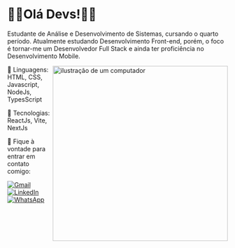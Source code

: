 # 🤘🏻Olá Devs!🤘🏻

<p align="left"> 
  Estudante de Análise e Desenvolvimento de Sistemas, cursando o quarto período. Atualmente estudando Desenvolvimento Front-end, porém, o foco é tornar-me um Desenvolvedor Full Stack e ainda ter proficiência no
  Desenvolvimento Mobile.
</p>

<img src="https://raw.githubusercontent.com/MicaelliMedeiros/micaellimedeiros/master/image/computer-illustration.png" alt="ilustração de um computador" min-width="400px" max-width="400px" width="400px" align="right">

<p align="left">
  🦄 Linguagens: HTML, CSS, Javascript, NodeJs, TypesScript
</p>

<p align="left">
  💼 Tecnologias: ReactJs, Vite, NextJs
</p>

<p align="left">
  💌 Fique à vontade para entrar em contato comigo:
</p>

<p align="left">
  <a href="mailto:nelsonmartinsjp2001@gmail.com" title="Gmail">
    <img src="https://img.shields.io/badge/-Gmail-FF0000?style=flat-square&labelColor=FF0000&logo=gmail&logoColor=white&link=mailto:nelsonmartinsjp2001@gmail.com" alt="Gmail"/>
  </a>

  <a href="https://www.linkedin.com/in/nelsonmartins2001/" title="LinkedIn">
    <img src="https://img.shields.io/badge/-Linkedin-0e76a8?style=flat-square&logo=Linkedin&logoColor=white&link=https://www.linkedin.com/in/nelsonmartins2001/" alt="LinkedIn"/>
  </a>

  <a href="https://wa.me/5583996442273" title="WhatsApp">
    <img src="https://img.shields.io/badge/-WhatsApp-25d366?style=flat-square&labelColor=25d366&logo=whatsapp&logoColor=white&link=https://wa.me/5583996442273" alt="WhatsApp"/>
  </a>
</p>
